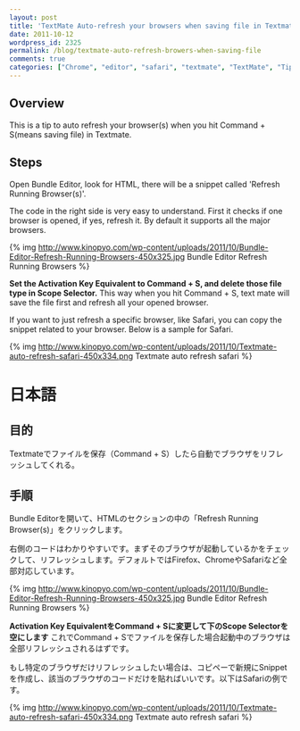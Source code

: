 ```yaml
---
layout: post
title: 'TextMate Auto-refresh your browsers when saving file in Textmate'
date: 2011-10-12
wordpress_id: 2325
permalink: /blog/textmate-auto-refresh-browers-when-saving-file
comments: true
categories: ["Chrome", "editor", "safari", "textmate", "TextMate", "Tips"]
---
```

## Overview

This is a tip to auto refresh your browser(s) when you hit Command + S(means saving file) in Textmate.

## Steps
Open Bundle Editor, look for HTML, there will be a snippet called 'Refresh Running Browser(s)'.

The code in the right side is very easy to understand. First it checks if one browser is opened, if yes, refresh it. By default it supports all the major browsers.

{% img http://www.kinopyo.com/wp-content/uploads/2011/10/Bundle-Editor-Refresh-Running-Browsers-450x325.jpg Bundle Editor Refresh Running Browsers %}

**Set the Activation Key Equivalent to Command + S, and delete those file type in Scope Selector.**
This way when you hit Command + S, text mate will save the file first and refresh all your opened browser.

If you want to just refresh a specific browser, like Safari, you can copy the snippet related to your browser.
Below is a sample for Safari.

{% img http://www.kinopyo.com/wp-content/uploads/2011/10/Textmate-auto-refresh-safari-450x334.png Textmate auto refresh safari %}

# 日本語

## 目的
Textmateでファイルを保存（Command + S）したら自動でブラウザをリフレッシュしてくれる。

## 手順
Bundle Editorを開いて、HTMLのセクションの中の「Refresh Running Browser(s)」をクリックします。

右側のコードはわかりやすいです。まずそのブラウザが起動しているかをチェックして、リフレッシュします。デフォルトではFirefox、ChromeやSafariなど全部対応しています。

{% img http://www.kinopyo.com/wp-content/uploads/2011/10/Bundle-Editor-Refresh-Running-Browsers-450x325.jpg Bundle Editor Refresh Running Browsers %}

**Activation Key EquivalentをCommand + Sに変更して下のScope Selectorを空にします**
これでCommand + Sでファイルを保存した場合起動中のブラウザは全部リフレッシュされるはずです。

もし特定のブラウザだけリフレッシュしたい場合は、コピペーで新規にSnippetを作成し、該当のブラウザのコードだけを貼ればいいです。以下はSafariの例です。

{% img http://www.kinopyo.com/wp-content/uploads/2011/10/Textmate-auto-refresh-safari-450x334.png Textmate auto refresh safari %}